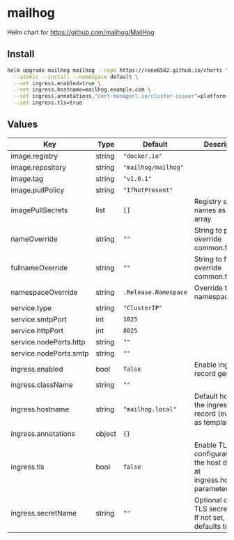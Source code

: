 # mailhog

Helm chart for https://github.com/mailhog/MailHog

## Install
```bash
helm upgrade mailhog mailhog --repo https://rene6502.github.io/charts \
  --atomic --install --namespace default \
  --set ingress.enabled=true \
  --set ingress.hostname=mailhog.example.com \
  --set ingress.annotations."cert-manager\.io/cluster-issuer"=platform-issuer \
  --set ingress.tls=true
```

## Values

| Key | Type | Default | Description |
|-----|------|---------|-------------|
| image.registry | string | `"docker.io"` |  |
| image.repository | string | `"mailhog/mailhog"` |  |
| image.tag | string | `"v1.0.1"` |  |
| image.pullPolicy | string | `"IfNotPresent"` |  |
| imagePullSecrets | list | `[]` | Registry secret names as an array |
| nameOverride | string | `""` | String to partially override common.fullname |
| fullnameOverride | string | `""` | String to fully override common.fullname |
| namespaceOverride | string | `.Release.Namespace` | Override the namespace |
| service.type | string | `"ClusterIP"` |  |
| service.smtpPort | int | `1025` |  |
| service.httpPort | int | `8025` |  |
| service.nodePorts.http | string | `""` |  |
| service.nodePorts.smtp | string | `""` |  |
| ingress.enabled | bool | `false` | Enable ingress record generation |
| ingress.className | string | `""` |  |
| ingress.hostname | string | `"mailhog.local"` | Default host for the ingress record (evaluated as template) |
| ingress.annotations | object | `{}` |  |
| ingress.tls | bool | `false` | Enable TLS configuration for the host defined at ingress.hostname parameter |
| ingress.secretName | string | `""` | Optional custom TLS secret name. If not set, defaults to "<hostname>-tls". |

